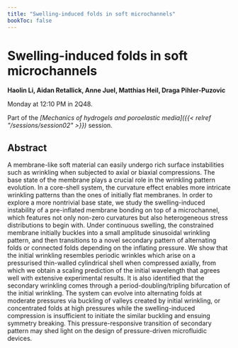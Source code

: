 ```yaml
---
title: "Swelling-induced folds in soft microchannels"
bookToc: false
---
```


# Swelling-induced folds in soft microchannels

**Haolin Li, Aidan Retallick, Anne Juel, Matthias Heil, Draga Pihler-Puzovic**

Monday at 12:10 PM in 2Q48.

Part of the *[Mechanics of hydrogels and poroelastic media]({{< relref "/sessions/session02" >}})* session.

## Abstract

A membrane-like soft material can easily undergo rich surface instabilities such as wrinkling when subjected to axial or biaxial compressions. The base state of the membrane plays a crucial role in the wrinkling pattern evolution. In a core-shell system, the curvature effect enables more intricate wrinkling patterns than the ones of initially flat membranes. In order to explore a more nontrivial base state, we study the swelling-induced instability of a pre-inflated membrane bonding on top of a microchannel, which features not only non-zero curvatures but also heterogeneous stress distributions to begin with. Under continuous swelling, the constrained membrane initially buckles into a small amplitude sinusoidal wrinkling pattern, and then transitions to a novel secondary pattern of alternating folds or connected folds depending on the inflating pressure. We show that the initial wrinkling resembles periodic wrinkles which arise on a pressurised thin-walled cylindrical shell when compressed axially, from which we obtain a scaling prediction of the initial wavelength that agrees well with extensive experimental results. It is also identified that the secondary wrinkling comes through a period-doubling/tripling bifurcation of the initial wrinkling. The system can evolve into alternating folds at moderate pressures via buckling of valleys created by initial wrinkling, or concentrated folds at high pressures while the swelling-induced compression is insufficient to initiate the similar buckling and ensuing symmetry breaking. This pressure-responsive transition of secondary pattern may shed light on the design of pressure-driven microfluidic devices.


